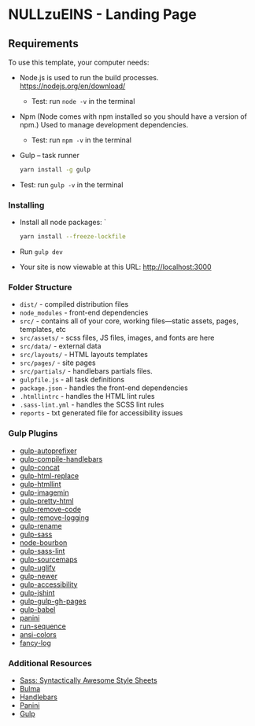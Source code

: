 # NULLzuEINS - Landing Page

## Requirements

To use this template, your computer needs:

* Node.js is used to run the build processes. <https://nodejs.org/en/download/>
  * Test: run `node -v` in the terminal
* Npm (Node comes with npm installed so you should have a version of npm.) Used to manage development dependencies.
  * Test: run `npm -v`  in the terminal
* Gulp – task runner

  ```bash
  yarn install -g gulp
  ```

* Test: run `gulp -v` in the terminal

### Installing

* Install all node packages: `

    ```bash
    yarn install --freeze-lockfile
    ```

* Run `gulp dev`
* Your site is now viewable at this URL: <http://localhost:3000>

### Folder Structure

* `dist/` - compiled distribution files
* `node_modules` - front-end dependencies
* `src/` - contains all of your core, working files—static assets, pages, templates, etc
* `src/assets/` - scss files, JS files, images, and fonts are here
* `src/data/` - external data
* `src/layouts/` - HTML layouts templates
* `src/pages/` - site pages
* `src/partials/` - handlebars partials files.
* `gulpfile.js` - all task definitions
* `package.json` - handles the front-end dependencies
* `.htmllintrc` - handles the HTML lint rules
* `.sass-lint.yml` - handles the SCSS lint rules
* `reports` - txt generated file for accessibility issues

### Gulp Plugins

* [gulp-autoprefixer](https://www.npmjs.com/package/gulp-autoprefixer)
* [gulp-compile-handlebars](https://www.npmjs.com/package/gulp-compile-handlebars)
* [gulp-concat](https://www.npmjs.com/package/gulp-concat)
* [gulp-html-replace](https://www.npmjs.com/package/gulp-html-replace)
* [gulp-htmllint](https://www.npmjs.com/package/gulp-htmllint)
* [gulp-imagemin](https://www.npmjs.com/package/gulp-imagemin)
* [gulp-pretty-html](https://www.npmjs.com/package/gulp-pretty-html)
* [gulp-remove-code](https://www.npmjs.com/package/gulp-remove-code)
* [gulp-remove-logging](https://www.npmjs.com/package/gulp-remove-logging)
* [gulp-rename](https://www.npmjs.com/package/gulp-rename)
* [gulp-sass](https://www.npmjs.com/package/gulp-sass)
* [node-bourbon](https://www.npmjs.com/package/node-bourbon)
* [gulp-sass-lint](https://www.npmjs.com/package/gulp-sass-lint)
* [gulp-sourcemaps](https://www.npmjs.com/package/gulp-sourcemaps)
* [gulp-uglify](https://www.npmjs.com/package/gulp-uglify)
* [gulp-newer](https://www.npmjs.com/package/gulp-newer)
* [gulp-accessibility](https://www.npmjs.com/package/gulp-accessibility)
* [gulp-jshint](https://www.npmjs.com/package/gulp-jshint)
* [gulp-gulp-gh-pages](https://www.npmjs.com/package/gulp-gh-pages)
* [gulp-babel](https://www.npmjs.com/package/gulp-babel)
* [panini](https://www.npmjs.com/package/panini)
* [run-sequence](https://www.npmjs.com/package/run-sequence)
* [ansi-colors](https://www.npmjs.com/package/ansi-colors)
* [fancy-log](https://www.npmjs.com/package/fancy)

### Additional Resources

* [Sass: Syntactically Awesome Style Sheets](http://sass-lang.com/)
* [Bulma](https://bulma.io/)
* [Handlebars](http://handlebarsjs.com/)
* [Panini](https://github.com/zurb/panini)
* [Gulp](https://gulpjs.org/getting-started)
